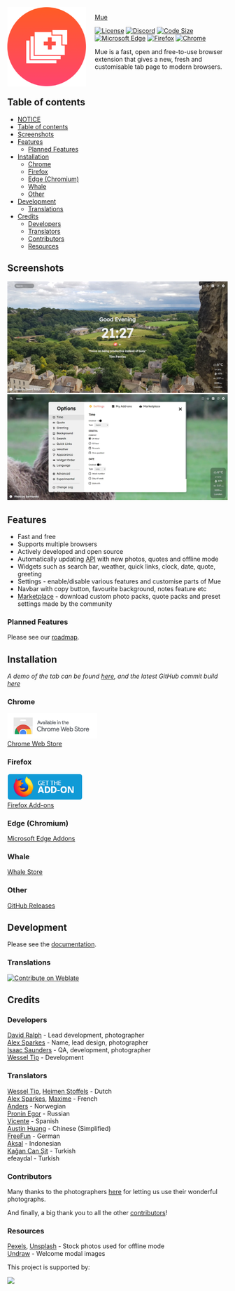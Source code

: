 <img src="assets/logo.png" align="left" width="180px" height="180px"/>
<img align="left" width="0" height="192px" hspace="10"/>

> <a href="https://muetab.com/">Mue</a>

[![License](https://img.shields.io/badge/license-BSD%203-blue?style=flat-square)](/LICENSE) [![Discord](https://img.shields.io/discord/659129207208804381?label=discord&color=7289DA&style=flat-square)](https://discord.gg/zv8C9F8) [![Code Size](https://img.shields.io/github/languages/code-size/mue/mue?color=green&label=size&style=flat-square)]()
<br>
[![Microsoft Edge](https://img.shields.io/badge/dynamic/json?style=flat-square&label=microsoft%20edge&query=%24.version&url=https%3A%2F%2Fmicrosoftedge.microsoft.com%2Faddons%2Fgetproductdetailsbycrxid%2Faepnglgjfokepefimhbnibfjekidhmja)](https://microsoftedge.microsoft.com/addons/detail/aepnglgjfokepefimhbnibfjekidhmja) [![Firefox](https://img.shields.io/amo/v/mue?label=firefox&style=flat-square)](https://addons.mozilla.org/firefox/addon/mue) [![Chrome](https://img.shields.io/chrome-web-store/v/bngmbednanpcfochchhgbkookpiaiaid?label=chrome&style=flat-square)](https://chrome.google.com/webstore/detail/mue/bngmbednanpcfochchhgbkookpiaiaid)

Mue is a fast, open and free-to-use browser extension that gives a new, fresh and customisable tab page to modern browsers.

<br>

## Table of contents

- [NOTICE](#notice)
- [Table of contents](#table-of-contents)
- [Screenshots](#screenshots)
- [Features](#features)
  - [Planned Features](#planned-features)
- [Installation](#installation)
  - [Chrome](#chrome)
  - [Firefox](#firefox)
  - [Edge (Chromium)](#edge-chromium)
  - [Whale](#whale)
  - [Other](#other)
- [Development](#development)
  - [Translations](#translations)
- [Credits](#credits)
  - [Developers](#developers)
  - [Translators](#translators)
  - [Contributors](#contributors)
  - [Resources](#resources)

## Screenshots

![Screenshot](assets/screenshot.webp)
![Settings Modal](assets/screenshot2.webp)

## Features

- Fast and free
- Supports multiple browsers
- Actively developed and open source
- Automatically updating [API](https://github.com/mue/api) with new photos, quotes and offline mode
- Widgets such as search bar, weather, quick links, clock, date, quote, greeting
- Settings - enable/disable various features and customise parts of Mue
- Navbar with copy button, favourite background, notes feature etc
- [Marketplace](https://github.com/mue/marketplace) - download custom photo packs, quote packs and preset settings made by the community

### Planned Features

Please see our [roadmap](https://trello.com/b/w7zhS7Hi/mue-50).

## Installation

_A demo of the tab can be found [here](https://demo.muetab.com), and the latest GitHub commit build [here](https://mue.vercel.app)_

### Chrome

[![Chrome Web Store Logo](assets/chrome.png)](https://chrome.google.com/webstore/detail/mue/bngmbednanpcfochchhgbkookpiaiaid)
<br>
[Chrome Web Store](https://chrome.google.com/webstore/detail/mue/bngmbednanpcfochchhgbkookpiaiaid)

### Firefox

[![Firefox Add-ons Logo](assets/firefox.png)](https://addons.mozilla.org/firefox/addon/mue)
<br>
[Firefox Add-ons](https://addons.mozilla.org/firefox/addon/mue)

### Edge (Chromium)

[Microsoft Edge Addons](https://microsoftedge.microsoft.com/addons/detail/aepnglgjfokepefimhbnibfjekidhmja)

### Whale

[Whale Store](https://store.whale.naver.com/detail/ecllekeilcmicbfkkiknfdddbogibbnc)

### Other

[GitHub Releases](https://github.com/mue/mue/releases)

## Development

Please see the [documentation](https://docs.muetab.com/development#mue-tab).

### Translations

[![Contribute on Weblate](https://hosted.weblate.org/widgets/mue/-/open-graph.png)](https://hosted.weblate.org/engage/mue/)

## Credits

### Developers

[David Ralph](https://github.com/davidcralph) - Lead development, photographer <br/>
[Alex Sparkes](https://github.com/alexsparkes) - Name, lead design, photographer <br/>
[Isaac Saunders](https://github.com/eartharoid) - QA, development, photographer <br/>
[Wessel Tip](https://github.com/Wessel) - Development <br/>

### Translators

[Wessel Tip](https://github.com/Wessel), [Heimen Stoffels](https://github.com/Vistaus) - Dutch <br/>
[Alex Sparkes](https://github.com/alexsparkes), [Maxime](https://github.com/exiam) - French <br/>
[Anders](https://github.com/FuryingFox) - Norwegian <br/>
[Pronin Egor](https://github.com/MrZillaGold) - Russian <br/>
[Vicente](https://github.com/Vicente015) - Spanish <br/>
[Austin Huang](https://github.com/austinhuang0131) - Chinese (Simplified) <br/>
[FreeFun](https://github.com/xXFreeFunXx) - German <br/>
[Aksal](https://github.com/aksalsf) - Indonesian <br/>
[Kağan Can Şit](https://github.com/KaganCanSit) - Turkish <br/>
efeaydal - Turkish <br/>
### Contributors

Many thanks to the photographers [here](https://api.muetab.com/images/photographers) for letting us use their wonderful photographs.

And finally, a big thank you to all the other [contributors](https://github.com/mue/mue/graphs/contributors)!

### Resources

[Pexels](https://pexels.com), [Unsplash](https://unsplash.com) - Stock photos used for offline mode <br/>
[Undraw](https://undraw.co) - Welcome modal images

<p>This project is supported by:</p>
<p>
  <a href="https://www.digitalocean.com/">
    <img src="https://opensource.nyc3.cdn.digitaloceanspaces.com/attribution/assets/SVG/DO_Logo_horizontal_blue.svg" width="201px">
  </a>
</p>
